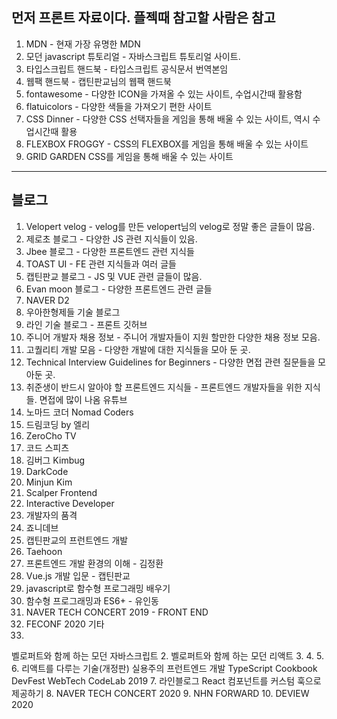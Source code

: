 ## 먼저 프론트 자료이다. 플젝때 참고할 사람은 참고
1. MDN - 현재 가장 유명한 MDN
2. 모던 javascript 튜토리얼 - 자바스크립트 튜토리얼 사이트.
3. 타입스크립트 핸드북 - 타입스크립트 공식문서 번역본임
4. 웹팩 핸드북 - 캡틴판교님의 웹팩 핸드북
5. fontawesome - 다양한 ICON을 가져올 수 있는 사이트, 수업시간때 활용함
6. flatuicolors - 다양한 색들을 가져오기 편한 사이트
7. CSS Dinner - 다양한 CSS 선택자들을 게임을 통해 배울 수 있는 사이트, 역시 수업시간때 활용
8. FLEXBOX FROGGY - CSS의 FLEXBOX를 게임을 통해 배울 수 있는 사이트
9. GRID GARDEN CSS를 게임을 통해 배울 수 있는 사이트

---

## 블로그
1. Velopert velog - velog를 만든 velopert님의 velog로 정말 좋은 글들이 많음.
 2. 제로초 블로그 - 다양한 JS 관련 지식들이 있음.
 3. Jbee 블로그 - 다양한 프론트엔드 관련 지식들
4. TOAST UI - FE 관련 지식들과 여러 글들
5. 캡틴판교 블로그 - JS 및 VUE 관련 글들이 많음.
 6. Evan moon 블로그 - 다양한 프론트엔드 관련 글들
7. NAVER D2
 8. 우아한형제들 기술 블로그
9. 라인 기술 블로그 - 프론트
깃허브
1. 주니어 개발자 채용 정보 - 주니어 개발자들이 지원 할만한 다양한 채용 정보 모음.
 2. 고퀄리티 개발 모음 - 다양한 개발에 대한 지식들을 모아 둔 곳.
 3. Technical Interview Guidelines for Beginners - 다양한 면접 관련 질문들을 모아둔 곳.
 4. 취준생이 반드시 알아야 할 프론트엔드 지식들 - 프론트엔드 개발자들을 위한 지식들. 면접에 많이 나옴
유튜브
1. 노마드 코더 Nomad Coders 
2. 드림코딩 by 엘리 
3. ZeroCho TV
 4. 코드 스피츠 
5. 김버그 Kimbug 
6. DarkCode 
7. Minjun Kim
 8. Scalper Frontend 
9. Interactive Developer 
10. 개발자의 품격 
11. 죠니데브
12. 캡틴판교의 프런트엔드 개발
13. Taehoon
 14. 프론트엔드 개발 환경의 이해 - 김정환
15. Vue.js 개발 입문 - 캡틴판교
16. javascript로 함수형 프로그래밍 배우기
17. 함수형 프로그래밍과 ES6+ - 유인동
18. NAVER TECH CONCERT 2019 - FRONT END
 19. FECONF 2020
기타
1. 
벨로퍼트와 함께 하는 모던 자바스크립트
2. 
벨로퍼트와 함께 하는 모던 리액트
3. 
4. 
5. 
6. 
리액트를 다루는 기술(개정판)
실용주의 프런트엔드 개발
TypeScript Cookbook
 DevFest WebTech CodeLab 2019
 7. 
라인블로그 React 컴포넌트를 커스텀 훅으로 제공하기
8. 
NAVER TECH CONCERT 2020
 9. 
NHN FORWARD
 10. 
DEVIEW 2020
